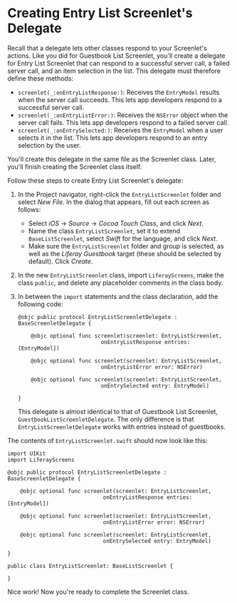 # Creating Entry List Screenlet's Delegate [](id=creating-entry-list-screenlets-delegate)

Recall that a delegate lets other classes respond to your Screenlet's actions. 
Like you did for Guestbook List Screenlet, you'll create a delegate for Entry 
List Screenlet that can respond to a successful server call, a failed server 
call, and an item selection in the list. This delegate must therefore define 
these methods: 

-   `screenlet(_:onEntryListResponse:)`: Receives the `EntryModel` results when 
    the server call succeeds. This lets app developers respond to a successful 
    server call. 
-   `screenlet(_:onEntryListError:)`: Receives the `NSError` object when the 
    server call fails. This lets app developers respond to a failed server call. 
-   `screenlet(_:onEntrySelected:)`: Receives the `EntryModel` when a user 
    selects it in the list. This lets app developers respond to an entry 
    selection by the user. 

You'll create this delegate in the same file as the Screenlet class. Later, 
you'll finish creating the Screenlet class itself. 

Follow these steps to create Entry List Screenlet's delegate: 

1.  In the Project navigator, right-click the `EntryListScreenlet` folder and 
    select *New File*. In the dialog that appears, fill out each screen as 
    follows: 

    - Select *iOS* &rarr; *Source* &rarr; *Cocoa Touch Class*, and click *Next*. 
    - Name the class `EntryListScreenlet`, set it to extend `BaseListScreenlet`, 
      select *Swift* for the language, and click *Next*. 
    - Make sure the `EntryListScreenlet` folder and group is selected, as well 
      as the *Liferay Guestbook* target (these should be selected by default). 
      Click *Create*. 

2.  In the new `EntryListScreenlet` class, import `LiferayScreens`, make the 
    class `public`, and delete any placeholder comments in the class body. 

3.  In between the `import` statements and the class declaration, add the 
    following code: 

        @objc public protocol EntryListScreenletDelegate : BaseScreenletDelegate {

            @objc optional func screenlet(screenlet: EntryListScreenlet,
                                  onEntryListResponse entries: [EntryModel])

            @objc optional func screenlet(screenlet: EntryListScreenlet,
                                  onEntryListError error: NSError)

            @objc optional func screenlet(screenlet: EntryListScreenlet,
                                  onEntrySelected entry: EntryModel)

        }

    This delegate is almost identical to that of Guestbook List Screenlet, 
    `GuestbookListScreenletDelegate`. The only difference is that 
    `EntryListScreenletDelegate` works with entries instead of guestbooks. 

The contents of `EntryListScreenlet.swift` should now look like this: 

    import UIKit
    import LiferayScreens

    @objc public protocol EntryListScreenletDelegate : BaseScreenletDelegate {

        @objc optional func screenlet(screenlet: EntryListScreenlet,
                                  onEntryListResponse entries: [EntryModel])

        @objc optional func screenlet(screenlet: EntryListScreenlet,
                                  onEntryListError error: NSError)

        @objc optional func screenlet(screenlet: EntryListScreenlet,
                                  onEntrySelected entry: EntryModel)

    }

    public class EntryListScreenlet: BaseListScreenlet {

    }

Nice work! Now you're ready to complete the Screenlet class. 
